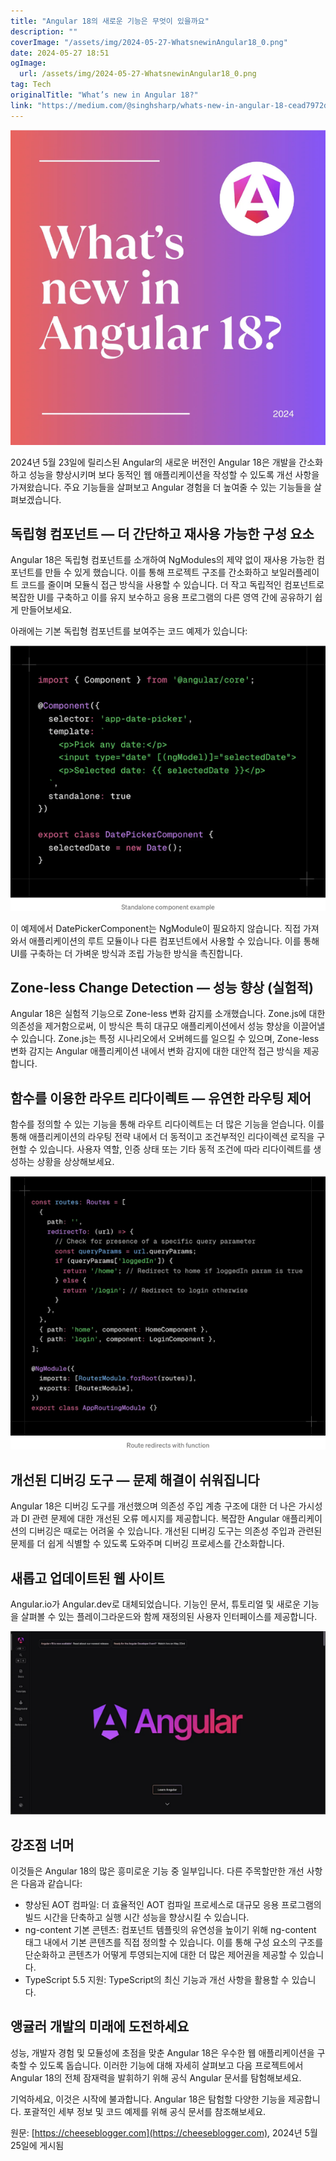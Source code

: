 ```yaml
---
title: "Angular 18의 새로운 기능은 무엇이 있을까요"
description: ""
coverImage: "/assets/img/2024-05-27-WhatsnewinAngular18_0.png"
date: 2024-05-27 18:51
ogImage: 
  url: /assets/img/2024-05-27-WhatsnewinAngular18_0.png
tag: Tech
originalTitle: "What’s new in Angular 18?"
link: "https://medium.com/@singhsharp/whats-new-in-angular-18-cead7972dce7"
---
```



![image](/assets/img/2024-05-27-WhatsnewinAngular18_0.png)

2024년 5월 23일에 릴리스된 Angular의 새로운 버전인 Angular 18은 개발을 간소화하고 성능을 향상시키며 보다 동적인 웹 애플리케이션을 작성할 수 있도록 개선 사항을 가져왔습니다. 주요 기능들을 살펴보고 Angular 경험을 더 높여줄 수 있는 기능들을 살펴보겠습니다.

## 독립형 컴포넌트 — 더 간단하고 재사용 가능한 구성 요소

Angular 18은 독립형 컴포넌트를 소개하여 NgModules의 제약 없이 재사용 가능한 컴포넌트를 만들 수 있게 했습니다. 이를 통해 프로젝트 구조를 간소화하고 보일러플레이트 코드를 줄이며 모듈식 접근 방식을 사용할 수 있습니다. 더 작고 독립적인 컴포넌트로 복잡한 UI를 구축하고 이를 유지 보수하고 응용 프로그램의 다른 영역 간에 공유하기 쉽게 만들어보세요.

<div class="content-ad"></div>

아래에는 기본 독립형 컴포넌트를 보여주는 코드 예제가 있습니다:

![DatePickerComponent](/assets/img/2024-05-27-WhatsnewinAngular18_1.png)

이 예제에서 DatePickerComponent는 NgModule이 필요하지 않습니다. 직접 가져와서 애플리케이션의 루트 모듈이나 다른 컴포넌트에서 사용할 수 있습니다. 이를 통해 UI를 구축하는 더 가벼운 방식과 조립 가능한 방식을 촉진합니다.

## Zone-less Change Detection — 성능 향상 (실험적)

<div class="content-ad"></div>

Angular 18은 실험적 기능으로 Zone-less 변화 감지를 소개했습니다. Zone.js에 대한 의존성을 제거함으로써, 이 방식은 특히 대규모 애플리케이션에서 성능 향상을 이끌어낼 수 있습니다. Zone.js는 특정 시나리오에서 오버헤드를 일으킬 수 있으며, Zone-less 변화 감지는 Angular 애플리케이션 내에서 변화 감지에 대한 대안적 접근 방식을 제공합니다.

## 함수를 이용한 라우트 리다이렉트 — 유연한 라우팅 제어

함수를 정의할 수 있는 기능을 통해 라우트 리다이렉트는 더 많은 기능을 얻습니다. 이를 통해 애플리케이션의 라우팅 전략 내에서 더 동적이고 조건부적인 리다이렉션 로직을 구현할 수 있습니다. 사용자 역할, 인증 상태 또는 기타 동적 조건에 따라 리다이렉트를 생성하는 상황을 상상해보세요.

![이미지](/assets/img/2024-05-27-WhatsnewinAngular18_2.png)

<div class="content-ad"></div>

## 개선된 디버깅 도구 — 문제 해결이 쉬워집니다

Angular 18은 디버깅 도구를 개선했으며 의존성 주입 계층 구조에 대한 더 나은 가시성과 DI 관련 문제에 대한 개선된 오류 메시지를 제공합니다. 복잡한 Angular 애플리케이션의 디버깅은 때로는 어려울 수 있습니다. 개선된 디버깅 도구는 의존성 주입과 관련된 문제를 더 쉽게 식별할 수 있도록 도와주며 디버깅 프로세스를 간소화합니다.

## 새롭고 업데이트된 웹 사이트

Angular.io가 Angular.dev로 대체되었습니다. 기능인 문서, 튜토리얼 및 새로운 기능을 살펴볼 수 있는 플레이그라운드와 함께 재정의된 사용자 인터페이스를 제공합니다.

<div class="content-ad"></div>

<img src="/assets/img/2024-05-27-WhatsnewinAngular18_3.png" />

## 강조점 너머

이것들은 Angular 18의 많은 흥미로운 기능 중 일부입니다. 다른 주목할만한 개선 사항은 다음과 같습니다:

- 향상된 AOT 컴파일: 더 효율적인 AOT 컴파일 프로세스로 대규모 응용 프로그램의 빌드 시간을 단축하고 실행 시간 성능을 향상시킬 수 있습니다.
- ng-content 기본 콘텐츠: 컴포넌트 템플릿의 유연성을 높이기 위해 ng-content 태그 내에서 기본 콘텐츠를 직접 정의할 수 있습니다. 이를 통해 구성 요소의 구조를 단순화하고 콘텐츠가 어떻게 투영되는지에 대한 더 많은 제어권을 제공할 수 있습니다.
- TypeScript 5.5 지원: TypeScript의 최신 기능과 개선 사항을 활용할 수 있습니다.

<div class="content-ad"></div>

## 앵귤러 개발의 미래에 도전하세요

성능, 개발자 경험 및 모듈성에 초점을 맞춘 Angular 18은 우수한 웹 애플리케이션을 구축할 수 있도록 돕습니다. 이러한 기능에 대해 자세히 살펴보고 다음 프로젝트에서 Angular 18의 전체 잠재력을 발휘하기 위해 공식 Angular 문서를 탐험해보세요.

기억하세요, 이것은 시작에 불과합니다. Angular 18은 탐험할 다양한 기능을 제공합니다. 포괄적인 세부 정보 및 코드 예제를 위해 공식 문서를 참조해보세요.

원문: [https://cheeseblogger.com](https://cheeseblogger.com), 2024년 5월 25일에 게시됨